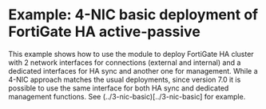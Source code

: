 # Example: 4-NIC basic deployment of FortiGate HA active-passive

This example shows how to use the module to deploy FortiGate HA cluster with 2 network interfaces for connections (external and internal) and a dedicated interfaces for HA sync and another one for management. While a 4-NIC approach matches the usual deployments, since version 7.0 it is possible to use the same interface for both HA sync and dedicated management functions. See (../3-nic-basic)[../3-nic-basic] for example.
